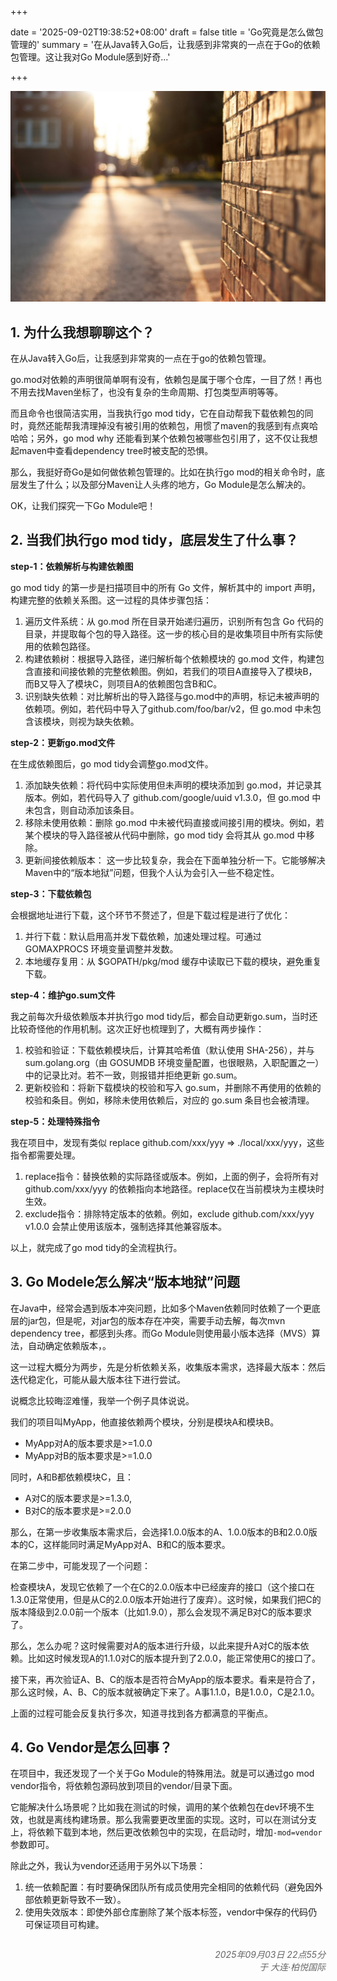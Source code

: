 
+++

date = '2025-09-02T19:38:52+08:00'
draft = false
title = 'Go究竟是怎么做包管理的'
summary = '在从Java转入Go后，让我感到非常爽的一点在于Go的依赖包管理。这让我对Go Module感到好奇...'


+++


![](cover.jpg)


## 1. 为什么我想聊聊这个？
在从Java转入Go后，让我感到非常爽的一点在于go的依赖包管理。

go.mod对依赖的声明很简单啊有没有，依赖包是属于哪个仓库，一目了然！再也不用去找Maven坐标了，也没有复杂的生命周期、打包类型声明等等。

而且命令也很简洁实用，当我执行go mod tidy，它在自动帮我下载依赖包的同时，竟然还能帮我清理掉没有被引用的依赖包，用惯了maven的我感到有点爽哈哈哈；另外，go mod why 还能看到某个依赖包被哪些包引用了，这不仅让我想起maven中查看dependency tree时被支配的恐惧。

那么，我挺好奇Go是如何做依赖包管理的。比如在执行go mod的相关命令时，底层发生了什么；以及部分Maven让人头疼的地方，Go Module是怎么解决的。

OK，让我们探究一下Go Module吧！


## 2. 当我们执行go mod tidy，底层发生了什么事？

**step-1：依赖解析与构建依赖图**

go mod tidy 的第一步是扫描项目中的所有 Go 文件，解析其中的 import 声明，构建完整的依赖关系图。这一过程的具体步骤包括：
1. 遍历文件系统：从 go.mod 所在目录开始递归遍历，识别所有包含 Go 代码的目录，并提取每个包的导入路径。这一步的核心目的是收集项目中所有实际使用的依赖包路径。
2. 构建依赖树：根据导入路径，递归解析每个依赖模块的 go.mod 文件，构建包含直接和间接依赖的完整依赖图。例如，若我们的项目A直接导入了模块B，而B又导入了模块C，则项目A的依赖图包含B和C。
3. 识别缺失依赖：对比解析出的导入路径与go.mod中的声明，标记未被声明的依赖项。例如，若代码中导入了github.com/foo/bar/v2，但 go.mod 中未包含该模块，则视为缺失依赖。

**step-2：更新go.mod文件**

在生成依赖图后，go mod tidy会调整go.mod文件。
1. 添加缺失依赖：将代码中实际使用但未声明的模块添加到 go.mod，并记录其版本。例如，若代码导入了 github.com/google/uuid v1.3.0，但 go.mod 中未包含，则自动添加该条目。
2. 移除未使用依赖：删除 go.mod 中未被代码直接或间接引用的模块。例如，若某个模块的导入路径被从代码中删除，go mod tidy 会将其从 go.mod 中移除。
3. 更新间接依赖版本： 这一步比较复杂，我会在下面单独分析一下。它能够解决Maven中的“版本地狱”问题，但我个人认为会引入一些不稳定性。

**step-3：下载依赖包**

会根据地址进行下载，这个环节不赘述了，但是下载过程是进行了优化：
1. 并行下载：默认启用高并发下载依赖，加速处理过程。可通过 GOMAXPROCS 环境变量调整并发数。
2. 本地缓存复用：从 $GOPATH/pkg/mod 缓存中读取已下载的模块，避免重复下载。

**step-4：维护go.sum文件**

我之前每次升级依赖版本并执行go mod tidy后，都会自动更新go.sum，当时还比较奇怪他的作用机制。这次正好也梳理到了，大概有两步操作：
1. 校验和验证：下载依赖模块后，计算其哈希值（默认使用 SHA-256），并与 sum.golang.org（由 GOSUMDB 环境变量配置，也很眼熟，入职配置之一）中的记录比对。若不一致，则报错并拒绝更新 go.sum。
2. 更新校验和：将新下载模块的校验和写入 go.sum，并删除不再使用的依赖的校验和条目。例如，移除未使用依赖后，对应的 go.sum 条目也会被清理。

**step-5：处理特殊指令**

我在项目中，发现有类似 replace github.com/xxx/yyy => ./local/xxx/yyy，这些指令都需要处理。
1. replace指令：替换依赖的实际路径或版本。例如，上面的例子，会将所有对 github.com/xxx/yyy 的依赖指向本地路径。replace仅在当前模块为主模块时生效。
2. exclude指令：排除特定版本的依赖。例如，exclude github.com/xxx/yyy v1.0.0 会禁止使用该版本，强制选择其他兼容版本。

以上，就完成了go mod tidy的全流程执行。


## 3. Go Modele怎么解决“版本地狱”问题
在Java中，经常会遇到版本冲突问题，比如多个Maven依赖同时依赖了一个更底层的jar包，但是呢，对jar包的版本存在冲突，需要手动去解，每次mvn dependency tree，都感到头疼。而Go Module则使用最小版本选择（MVS）算法，自动确定依赖版本，。

这一过程大概分为两步，先是分析依赖关系，收集版本需求，选择最大版本：然后迭代稳定化，可能从最大版本往下进行尝试。

说概念比较晦涩难懂，我举一个例子具体说说。

我们的项目叫MyApp，他直接依赖两个模块，分别是模块A和模块B。
- MyApp对A的版本要求是>=1.0.0
- MyApp对B的版本要求是>=1.0.0

同时，A和B都依赖模块C，且：
- A对C的版本要求是>=1.3.0, 
- B对C的版本要求是>=2.0.0

那么，在第一步收集版本需求后，会选择1.0.0版本的A、1.0.0版本的B和2.0.0版本的C，这样能同时满足MyApp对A、B和C的版本要求。

在第二步中，可能发现了一个问题：

检查模块A，发现它依赖了一个在C的2.0.0版本中已经废弃的接口（这个接口在1.3.0正常使用，但是从C的2.0.0版本开始进行了废弃）。这时候，如果我们把C的版本降级到2.0.0前一个版本（比如1.9.0），那么会发现不满足B对C的版本要求了。

那么，怎么办呢？这时候需要对A的版本进行升级，以此来提升A对C的版本依赖。比如这时候发现A的1.1.0对C的版本提升到了2.0.0，能正常使用C的接口了。

接下来，再次验证A、B、C的版本是否符合MyApp的版本要求。看来是符合了，那么这时候，A、B、C的版本就被确定下来了。A事1.1.0，B是1.0.0，C是2.1.0。

上面的过程可能会反复执行多次，知道寻找到各方都满意的平衡点。


## 4. Go Vendor是怎么回事？
在项目中，我还发现了一个关于Go Module的特殊用法。就是可以通过go mod vendor指令，将依赖包源码放到项目的vendor/目录下面。

它能解决什么场景呢？比如我在测试的时候，调用的某个依赖包在dev环境不生效，也就是离线构建场景。那么我需要更改里面的实现。这时，可以在测试分支上，将依赖下载到本地，然后更改依赖包中的实现，在启动时，增加`-mod=vendor`参数即可。

除此之外，我认为vendor还适用于另外以下场景：
1. 统一依赖配置：有时要确保团队所有成员使用完全相同的依赖代码（避免因外部依赖更新导致不一致）。
2. 使用失效版本：即使外部仓库删除了某个版本标签，vendor中保存的代码仍可保证项目可构建。


<div style="text-align: right; margin-top: 2em; font-style: italic; color: #666;">
  2025年09月03日 22点55分<br>
  于 大连·柏悦国际
</div>